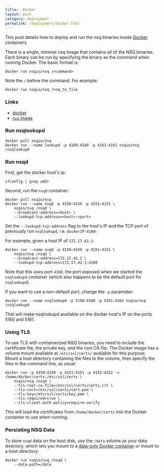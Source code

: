 ```yaml
---
title:  Docker
layout: post
category: deployment
permalink: /deployment/docker.html
---
```


This post details how to deploy and run the nsq binaries inside [Docker](http://www.docker.com) containers.

There is a single, minimal nsq image that contains all of the NSQ binaries. Each binary can be run
by specifying the binary as the command when running Docker. The basic format is:

    docker run nsqio/nsq /<command>

Note the `/` before the command. For example:

    docker run nsqio/nsq /nsq_to_file

### Links

* [docker](http://www.docker.com/)
* [`nsq` image](https://registry.hub.docker.com/u/nsqio/nsq/)

### Run nsqlookupd

    docker pull nsqio/nsq
    docker run --name lookupd -p 4160:4160 -p 4161:4161 nsqio/nsq /nsqlookupd

### Run nsqd

First, get the docker host's ip:

    ifconfig | grep addr

Second, run the `nsqd` container:

    docker pull nsqio/nsq
    docker run --name nsqd -p 4150:4150 -p 4151:4151 \
        nsqio/nsq /nsqd \
        --broadcast-address=<host> \
        --lookupd-tcp-address=<host>:<port>

Set the `--lookupd-tcp-address` flag to the host's IP and the TCP port of previously run
`nsqlookupd`, i.e. `dockerIP:4160`:

For example, given a host IP of `172.17.42.1`:

    docker run --name nsqd -p 4150:4150 -p 4151:4151 \
        nsqio/nsq /nsqd \
        --broadcast-address=172.17.42.1 \
        --lookupd-tcp-address=172.17.42.1:4160

Note that this uses port `4160`, the port exposed when we started the `nsqlookupd` container (which
also happens to be the default port for `nsqlookupd`).

If you want to use a non-default port, change the `-p` parameter:

    docker run --name nsqlookupd -p 5160:4160 -p 5161:4161 nsqio/nsq /nsqlookupd

That will make nsqlookupd available on the docker host's IP on the ports 5160 and 5161.

### Using TLS

To use TLS with containerized NSQ binaries, you need to include the certificate file, the private key,
and the root CA file. The Docker image has a volume mount available at `/etc/ssl/certs/` available for
this purpose. Mount a host directory containing the files to the volume, then specify the files in the
command line, as usual:

    docker run -p 4150:4150 -p 4151:4151 -p 4152:4152 -v /home/docker/certs:/etc/ssl/certs \
        nsqio/nsq /nsqd \
        --tls-root-ca-file=/etc/ssl/certs/certs.crt \
        --tls-cert=/etc/ssl/certs/cert.pem \
        --tls-key=/etc/ssl/certs/key.pem \
        --tls-required=true \
        --tls-client-auth-policy=require-verify

This will load the certificates from `/home/docker/certs` into the Docker container to use when running.

### Persisting NSQ Data

To store `nsqd` data on the host disk, use the `/data` volume as your data directory, which lets you mount
to a [data-only Docker container](https://docs.docker.com/userguide/dockervolumes/#creating-and-mounting-a-data-volume-container) 
or mount to a host-directory:

    docker run nsqio/nsq /nsqd \
        --data-path=/data
